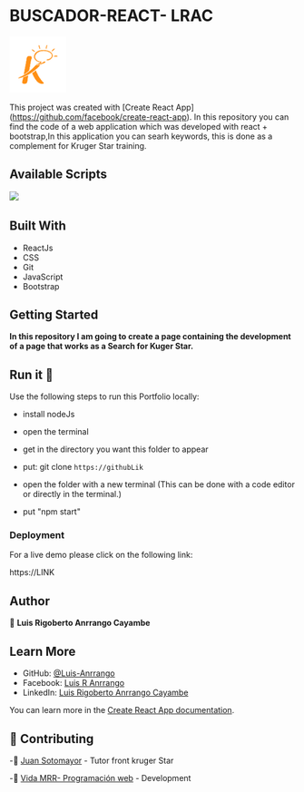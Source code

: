 # BUSCADOR-REACT- LRAC

<img src='public\images\kruger.png' width='100'>

This project was created with [Create React App] (https://github.com/facebook/create-react-app).
In this repository you can find the code of a web application which was developed with react + bootstrap,In this application you can searh keywords, this is done as a complement for Kruger Star training.

## Available Scripts

<img src='public\images\Moc'>

## Built With

- ReactJs
- CSS
- Git
- JavaScript
- Bootstrap

## Getting Started

**In this repository I am going to create a page containing the development of a page that works as a Search for Kuger Star.**

## Run it 🔨

Use the following steps to run this Portfolio locally:

- install nodeJs

- open the terminal

- get in the directory you want this folder to appear

- put: git clone `https://githubLik`

- open the folder with a new terminal (This can be done with a code editor or directly in the terminal.)
- put "npm start"

### Deployment

For a live demo please click on the following link:

https://LINK

## Author

👤 **Luis Rigoberto Anrrango Cayambe**

## Learn More

- GitHub: [@Luis-Anrrango](https://github.com/LuisRAnrrango)
- Facebook: [Luis R Anrrango](https://www.facebook.com/luis.rigoberto.750)
- LinkedIn: [Luis Rigoberto Anrrango Cayambe](https://www.linkedin.com/in/luis-anrrango-a8a25a133)

You can learn more in the [Create React App documentation](https://facebook.github.io/create-react-app/docs/getting-started).

## 🤝 Contributing

-👥 [Juan Sotomayor](https://github.com/Juanse7793) - Tutor front kruger Star

-👥 [Vida MRR- Programación web](https://github.com/marcosrivasr) - Development
